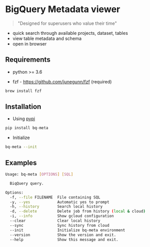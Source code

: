 # BigQuery Metadata viewer

> "Designed for superusers who value their time"

- quick search through available projects, dataset, tables
- view table metadata and schema
- open in browser

## Requirements

- python >= 3.6

- fzf - https://github.com/junegunn/fzf (required)

```bash
brew install fzf
```

## Installation

- Using [pypi](https://pypi.org/project/bq-meta/)

```bash
pip install bq-meta
```

- Initialize

```bash
bq-meta --init
```

## Examples

```bash
Usage: bq-meta [OPTIONS] [SQL]

  BiqQuery query.

Options:
  -f, --file FILENAME  File containing SQL
  -y, --yes            Automatic yes to prompt
  -h, --history        Search local history
  -d, --delete         Delete job from history (local & cloud)
  -i, --info           Show gcloud configuration
  --clear              Clear local history
  --sync               Sync history from cloud
  --init               Initialize bq-meta environment
  --version            Show the version and exit.
  --help               Show this message and exit.
```
